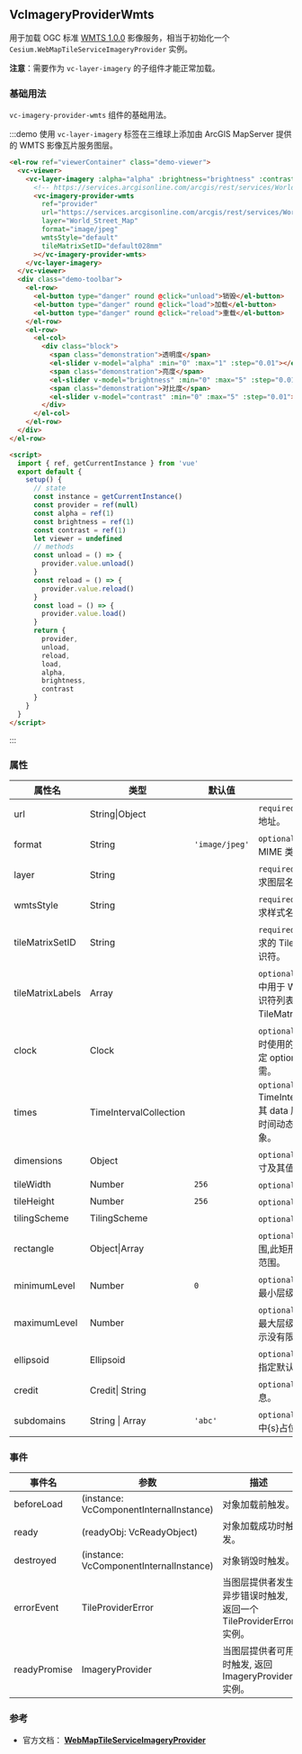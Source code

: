 ## VcImageryProviderWmts

用于加载 OGC 标准 [WMTS 1.0.0](http://www.opengeospatial.org/standards/wmts) 影像服务，相当于初始化一个 `Cesium.WebMapTileServiceImageryProvider` 实例。

**注意**：需要作为 `vc-layer-imagery` 的子组件才能正常加载。

### 基础用法

`vc-imagery-provider-wmts` 组件的基础用法。

:::demo 使用 `vc-layer-imagery` 标签在三维球上添加由 ArcGIS MapServer 提供的 WMTS 影像瓦片服务图层。

```html
<el-row ref="viewerContainer" class="demo-viewer">
  <vc-viewer>
    <vc-layer-imagery :alpha="alpha" :brightness="brightness" :contrast="contrast">
      <!-- https://services.arcgisonline.com/arcgis/rest/services/World_Street_Map/MapServer/WMTS/1.0.0/WMTSCapabilities.xml -->
      <vc-imagery-provider-wmts
        ref="provider"
        url="https://services.arcgisonline.com/arcgis/rest/services/World_Street_Map/MapServer/WMTS/tile/1.0.0/World_Street_Map/{Style}/{TileMatrixSet}/{TileMatrix}/{TileRow}/{TileCol}.jpg"
        layer="World_Street_Map"
        format="image/jpeg"
        wmtsStyle="default"
        tileMatrixSetID="default028mm"
      ></vc-imagery-provider-wmts>
    </vc-layer-imagery>
  </vc-viewer>
  <div class="demo-toolbar">
    <el-row>
      <el-button type="danger" round @click="unload">销毁</el-button>
      <el-button type="danger" round @click="load">加载</el-button>
      <el-button type="danger" round @click="reload">重载</el-button>
    </el-row>
    <el-row>
      <el-col>
        <div class="block">
          <span class="demonstration">透明度</span>
          <el-slider v-model="alpha" :min="0" :max="1" :step="0.01"></el-slider>
          <span class="demonstration">亮度</span>
          <el-slider v-model="brightness" :min="0" :max="5" :step="0.01"></el-slider>
          <span class="demonstration">对比度</span>
          <el-slider v-model="contrast" :min="0" :max="5" :step="0.01"></el-slider>
        </div>
      </el-col>
    </el-row>
  </div>
</el-row>

<script>
  import { ref, getCurrentInstance } from 'vue'
  export default {
    setup() {
      // state
      const instance = getCurrentInstance()
      const provider = ref(null)
      const alpha = ref(1)
      const brightness = ref(1)
      const contrast = ref(1)
      let viewer = undefined
      // methods
      const unload = () => {
        provider.value.unload()
      }
      const reload = () => {
        provider.value.reload()
      }
      const load = () => {
        provider.value.load()
      }
      return {
        provider,
        unload,
        reload,
        load,
        alpha,
        brightness,
        contrast
      }
    }
  }
</script>
```

:::

### 属性

| 属性名           | 类型                   | 默认值         | 描述                                                                                |
| ---------------- | ---------------------- | -------------- | ----------------------------------------------------------------------------------- |
| url              | String\|Object         |                | `required` 指定 wmts 服务地址。                                                     |
| format           | String                 | `'image/jpeg'` | `optional` 指定服务的 MIME 类型。                                                   |
| layer            | String                 |                | `required` 指定 WMTS 请求图层名称。                                                 |
| wmtsStyle        | String                 |                | `required` 指定 WMTS 请求样式名称。                                                 |
| tileMatrixSetID  | String                 |                | `required` 指定 WMTS 请求的 TileMatrixSet 的标识符。                                |
| tileMatrixLabels | Array                  |                | `optional` 指定 TileMatrix 中用于 WMTS 请求的标识符列表，每个 TileMatrix 级别一个。 |
| clock            | Clock                  |                | `optional` 确定时间维度值时使用的 Clock 实例。 指定 options.times 时必需。          |
| times            | TimeIntervalCollection |                | `optional` TimeIntervalCollection，其 data 属性是一个包含时间动态维度及其值的对象。 |
| dimensions       | Object                 |                | `optional` 指定包含静态尺寸及其值的对象。                                           |
| tileWidth        | Number                 | `256`          | `optional` 像元宽度。                                                               |
| tileHeight       | Number                 | `256`          | `optional` 像元高度。                                                               |
| tilingScheme     | TilingScheme           |                | `optional` 指定切片方案。                                                           |
| rectangle        | Object\|Array          |                | `optional` 图层的矩形范围,此矩形限制了影像可见范围。                                |
| minimumLevel     | Number                 | `0`            | `optional` 图层可以显示的最小层级。                                                 |
| maximumLevel     | Number                 |                | `optional` 图层可以显示的最大层级，undefined 表示没有限制。                         |
| ellipsoid        | Ellipsoid              |                | `optional` 参考椭球体，没指定默认 WGS84 椭球。                                      |
| credit           | Credit\| String        |                | `optional` 数据源描述信息。                                                         |
| subdomains       | String \| Array        | `'abc'`        | `optional` 指定 URL 模板中{s}占位符的子域。                                         |

### 事件

| 事件名       | 参数                                    | 描述                                                              |
| ------------ | --------------------------------------- | ----------------------------------------------------------------- |
| beforeLoad   | (instance: VcComponentInternalInstance) | 对象加载前触发。                                                  |
| ready        | (readyObj: VcReadyObject)               | 对象加载成功时触发。                                              |
| destroyed    | (instance: VcComponentInternalInstance) | 对象销毁时触发。                                                  |
| errorEvent   | TileProviderError                       | 当图层提供者发生异步错误时触发, 返回一个 TileProviderError 实例。 |
| readyPromise | ImageryProvider                         | 当图层提供者可用时触发, 返回 ImageryProvider 实例。               |

### 参考

- 官方文档： **[WebMapTileServiceImageryProvider](https://cesium.com/docs/cesiumjs-ref-doc/WebMapTileServiceImageryProvider.html)**
